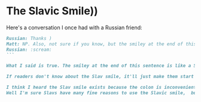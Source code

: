 # The Slavic Smile))

Here's a conversation I once had with a Russian friend:
````markdown
Russian: Thanks )
Matt: NP. Also, not sure if you know, but the smiley at the end of this sentence will not be recognized as a smiley by the average European/American).
Russian: :scream:
```

What I said is true. The smiley at the end of this sentence is like a Slavic fingerprint upon a text)).  If someone uses it, we can be nearly certain that they are Russian, Belorussian, Ukrainian, Kazakh et cetera. If they aren't, then they're at least someone want to imitate Slavic communication))

If readers don't know about the Slav smile, it'll just make them start searching for the beginning of a parenthesis that doesn't exist. I know, it happened to me.

I think I heard the Slav smile exists because the colon is inconvenient to type on a Cyrillic keyboard. That idea's supported b [this thread on stack exchange](https://russian.stackexchange.com/questions/13142/what-do-or-multiple-mean-in-an-internet-conversation), and I don't plan to research this any further.
Well I'm sure Slavs have many fine reasons to use the Slavic smile,  but it doesn't make it any less confusing to the rest of us((
